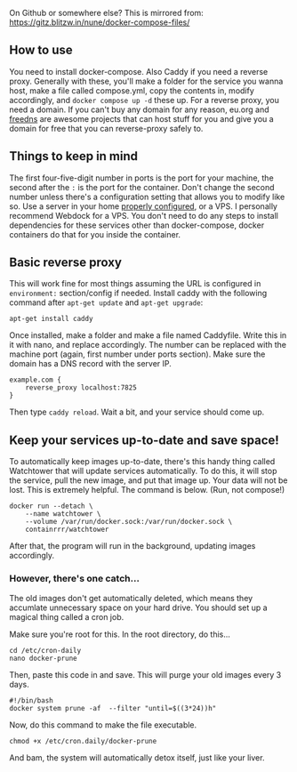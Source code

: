 On Github or somewhere else? This is mirrored from: https://gitz.blitzw.in/nune/docker-compose-files/
## How to use
You need to install docker-compose. Also Caddy if you need a reverse proxy.
Generally with these, you'll make a folder for the service you wanna host, make a file called compose.yml, copy the contents in, modify accordingly, and `docker compose up -d` these up.
For a reverse proxy, you need a domain. If you can't buy any domain for any reason, eu.org and [freedns](https://freedns.afraid.org/) are awesome projects that can host stuff for you and give you a domain for free that you can reverse-proxy safely to.
## Things to keep in mind
The first four-five-digit number in ports is the port for your machine, the second after the `:` is the port for the container. Don't change the second number unless there's a configuration setting that allows you to modify like so.
Use a server in your home [properly configured](https://caddy.community/t/using-caddy-as-a-reverse-proxy-in-a-home-network/9427), or a VPS. I personally recommend Webdock for a VPS.
You don't need to do any steps to install dependencies for these services other than docker-compose, docker containers do that for you inside the container.
## Basic reverse proxy
This will work fine for most things assuming the URL is configured in `environment:` section/config if needed.
Install caddy with the following command after `apt-get update` and `apt-get upgrade`:
```
apt-get install caddy
```
Once installed, make a folder and make a file named Caddyfile. Write this in it with nano, and replace accordingly. The number can be replaced with the machine port (again, first number under ports section).
Make sure the domain has a DNS record with the server IP.
```
example.com {
    reverse_proxy localhost:7825
}
```
Then type `caddy reload`.
Wait a bit, and your service should come up.
## Keep your services up-to-date and save space!
To automatically keep images up-to-date, there's this handy thing called Watchtower that will update services automatically. To do this, it will stop the service, pull the new image, and put that image up. Your data will not be lost. This is extremely helpful. The command is below. (Run, not compose!)
```
docker run --detach \
    --name watchtower \
    --volume /var/run/docker.sock:/var/run/docker.sock \
    containrrr/watchtower
```

After that, the program will run in the background, updating images accordingly.

### However, there's one catch...

The old images don't get automatically deleted, which means they accumlate unnecessary space on your hard drive. You should set up a magical thing called a cron job.

Make sure you're root for this. In the root directory, do this...

```
cd /etc/cron-daily
nano docker-prune
```

Then, paste this code in and save. This will purge your old images every 3 days.

```
#!/bin/bash
docker system prune -af  --filter "until=$((3*24))h"
```

Now, do this command to make the file executable.

```
chmod +x /etc/cron.daily/docker-prune
```

And bam, the system will automatically detox itself, just like your liver.